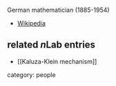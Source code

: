 German mathematician (1885-1954)


* [Wikipedia](http://en.wikipedia.org/wiki/Theodor_Kaluza)


## related $n$Lab entries

* [[Kaluza-Klein mechanism]]


category: people